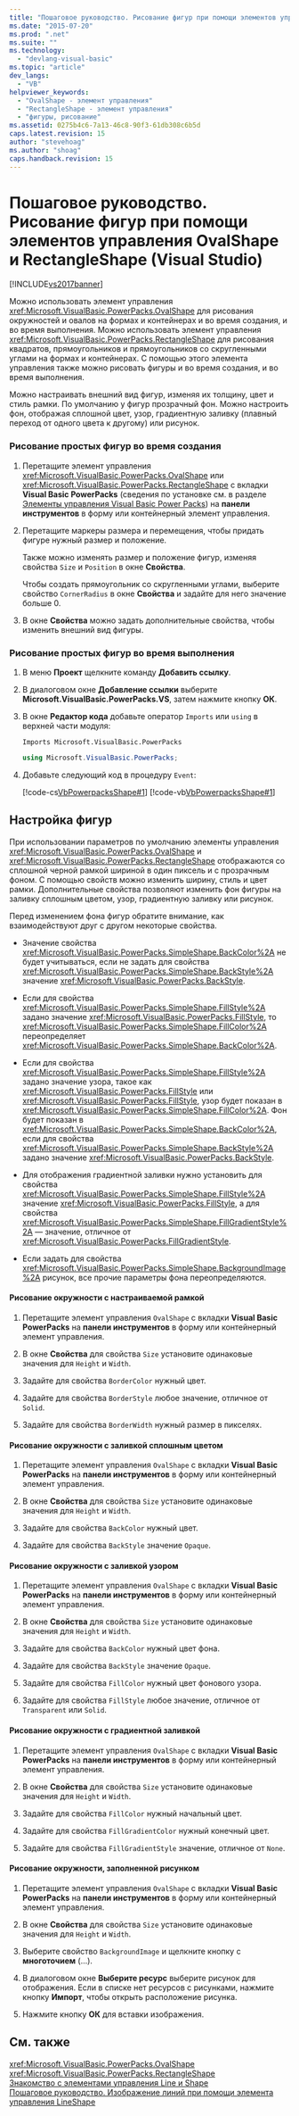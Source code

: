 ```yaml
---
title: "Пошаговое руководство. Рисование фигур при помощи элементов управления OvalShape и RectangleShape (Visual Studio) | Microsoft Docs"
ms.date: "2015-07-20"
ms.prod: ".net"
ms.suite: ""
ms.technology: 
  - "devlang-visual-basic"
ms.topic: "article"
dev_langs: 
  - "VB"
helpviewer_keywords: 
  - "OvalShape - элемент управления"
  - "RectangleShape - элемент управления"
  - "фигуры, рисование"
ms.assetid: 0275b4c6-7a13-46c8-90f3-61db308c6b5d
caps.latest.revision: 15
author: "stevehoag"
ms.author: "shoag"
caps.handback.revision: 15
---
```

# Пошаговое руководство. Рисование фигур при помощи элементов управления OvalShape и RectangleShape (Visual Studio)
[!INCLUDE[vs2017banner](../../../visual-basic/includes/vs2017banner.md)]

Можно использовать элемент управления <xref:Microsoft.VisualBasic.PowerPacks.OvalShape> для рисования окружностей и овалов на формах и контейнерах и во время создания, и во время выполнения.  Можно использовать элемент управления <xref:Microsoft.VisualBasic.PowerPacks.RectangleShape> для рисования квадратов, прямоугольников и прямоугольников со скругленными углами на формах и контейнерах.  С помощью этого элемента управления также можно рисовать фигуры и во время создания, и во время выполнения.  
  
 Можно настраивать внешний вид фигур, изменяя их толщину, цвет и стиль рамки.  По умолчанию у фигур прозрачный фон. Можно настроить фон, отображая сплошной цвет, узор, градиентную заливку \(плавный переход от одного цвета к другому\) или рисунок.  
  
### Рисование простых фигур во время создания  
  
1.  Перетащите элемент управления <xref:Microsoft.VisualBasic.PowerPacks.OvalShape> или <xref:Microsoft.VisualBasic.PowerPacks.RectangleShape> с вкладки **Visual Basic PowerPacks** \(сведения по установке см. в разделе [Элементы управления Visual Basic Power Packs](../../../visual-basic/developing-apps/windows-forms/power-packs-controls.md)\) на **панели инструментов** в форму или контейнерный элемент управления.  
  
2.  Перетащите маркеры размера и перемещения, чтобы придать фигуре нужный размер и положение.  
  
     Также можно изменять размер и положение фигур, изменяя свойства `Size` и `Position` в окне **Свойства**.  
  
     Чтобы создать прямоугольник со скругленными углами, выберите свойство `CornerRadius` в окне **Свойства** и задайте для него значение больше 0.  
  
3.  В окне **Свойства** можно задать дополнительные свойства, чтобы изменить внешний вид фигуры.  
  
### Рисование простых фигур во время выполнения  
  
1.  В меню **Проект** щелкните команду **Добавить ссылку**.  
  
2.  В диалоговом окне **Добавление ссылки** выберите **Microsoft.VisualBasic.PowerPacks.VS**, затем нажмите кнопку **ОК**.  
  
3.  В окне **Редактор кода** добавьте оператор `Imports` или `using` в верхней части модуля:  
  
    ```vb#  
    Imports Microsoft.VisualBasic.PowerPacks  
    ```  
  
    ```c#  
    using Microsoft.VisualBasic.PowerPacks;  
    ```  
  
4.  Добавьте следующий код в процедуру `Event`:  
  
     [!code-cs[VbPowerpacksShape#1](../../../visual-basic/developing-apps/windows-forms/codesnippet/csharp/VbPowerpacksShapeCS/VbPowerpacksShape.cs#1)]
     [!code-vb[VbPowerpacksShape#1](../../../visual-basic/developing-apps/windows-forms/codesnippet/visualbasic/VbPowerpacksShape/VbPowerpacksShape.vb#1)]  
  
## Настройка фигур  
 При использовании параметров по умолчанию элементы управления <xref:Microsoft.VisualBasic.PowerPacks.OvalShape> и <xref:Microsoft.VisualBasic.PowerPacks.RectangleShape> отображаются со сплошной черной рамкой шириной в один пиксель и с прозрачным фоном.  С помощью свойств можно изменить ширину, стиль и цвет рамки.  Дополнительные свойства позволяют изменить фон фигуры на заливку сплошным цветом, узор, градиентную заливку или рисунок.  
  
 Перед изменением фона фигур обратите внимание, как взаимодействуют друг с другом некоторые свойства.  
  
-   Значение свойства <xref:Microsoft.VisualBasic.PowerPacks.SimpleShape.BackColor%2A> не будет учитываться, если не задать для свойства <xref:Microsoft.VisualBasic.PowerPacks.SimpleShape.BackStyle%2A> значение <xref:Microsoft.VisualBasic.PowerPacks.BackStyle>.  
  
-   Если для свойства <xref:Microsoft.VisualBasic.PowerPacks.SimpleShape.FillStyle%2A> задано значение <xref:Microsoft.VisualBasic.PowerPacks.FillStyle>, то <xref:Microsoft.VisualBasic.PowerPacks.SimpleShape.FillColor%2A> переопределяет <xref:Microsoft.VisualBasic.PowerPacks.SimpleShape.BackColor%2A>.  
  
-   Если для свойства <xref:Microsoft.VisualBasic.PowerPacks.SimpleShape.FillStyle%2A> задано значение узора, такое как <xref:Microsoft.VisualBasic.PowerPacks.FillStyle> или <xref:Microsoft.VisualBasic.PowerPacks.FillStyle>, узор будет показан в <xref:Microsoft.VisualBasic.PowerPacks.SimpleShape.FillColor%2A>.  Фон будет показан в <xref:Microsoft.VisualBasic.PowerPacks.SimpleShape.BackColor%2A>, если для свойства <xref:Microsoft.VisualBasic.PowerPacks.SimpleShape.BackStyle%2A> задано значение <xref:Microsoft.VisualBasic.PowerPacks.BackStyle>.  
  
-   Для отображения градиентной заливки нужно установить для свойства <xref:Microsoft.VisualBasic.PowerPacks.SimpleShape.FillStyle%2A> значение <xref:Microsoft.VisualBasic.PowerPacks.FillStyle>, а для свойства <xref:Microsoft.VisualBasic.PowerPacks.SimpleShape.FillGradientStyle%2A> — значение, отличное от <xref:Microsoft.VisualBasic.PowerPacks.FillGradientStyle>.  
  
-   Если задать для свойства <xref:Microsoft.VisualBasic.PowerPacks.SimpleShape.BackgroundImage%2A> рисунок, все прочие параметры фона переопределяются.  
  
#### Рисование окружности с настраиваемой рамкой  
  
1.  Перетащите элемент управления `OvalShape` с вкладки **Visual Basic PowerPacks** на **панели инструментов** в форму или контейнерный элемент управления.  
  
2.  В окне **Свойства** для свойства `Size` установите одинаковые значения для `Height` и `Width`.  
  
3.  Задайте для свойства `BorderColor` нужный цвет.  
  
4.  Задайте для свойства `BorderStyle` любое значение, отличное от `Solid`.  
  
5.  Задайте для свойства `BorderWidth` нужный размер в пикселях.  
  
#### Рисование окружности с заливкой сплошным цветом  
  
1.  Перетащите элемент управления `OvalShape` с вкладки **Visual Basic PowerPacks** на **панели инструментов** в форму или контейнерный элемент управления.  
  
2.  В окне **Свойства** для свойства `Size` установите одинаковые значения для `Height` и `Width`.  
  
3.  Задайте для свойства `BackColor` нужный цвет.  
  
4.  Задайте для свойства `BackStyle` значение `Opaque`.  
  
#### Рисование окружности с заливкой узором  
  
1.  Перетащите элемент управления `OvalShape` с вкладки **Visual Basic PowerPacks** на **панели инструментов** в форму или контейнерный элемент управления.  
  
2.  В окне **Свойства** для свойства `Size` установите одинаковые значения для `Height` и `Width`.  
  
3.  Задайте для свойства `BackColor` нужный цвет фона.  
  
4.  Задайте для свойства `BackStyle` значение `Opaque`.  
  
5.  Задайте для свойства `FillColor` нужный цвет фонового узора.  
  
6.  Задайте для свойства `FillStyle` любое значение, отличное от `Transparent` или `Solid`.  
  
#### Рисование окружности с градиентной заливкой  
  
1.  Перетащите элемент управления `OvalShape` с вкладки **Visual Basic PowerPacks** на **панели инструментов** в форму или контейнерный элемент управления.  
  
2.  В окне **Свойства** для свойства `Size` установите одинаковые значения для `Height` и `Width`.  
  
3.  Задайте для свойства `FillColor` нужный начальный цвет.  
  
4.  Задайте для свойства `FillGradientColor` нужный конечный цвет.  
  
5.  Задайте для свойства `FillGradientStyle` значение, отличное от `None`.  
  
#### Рисование окружности, заполненной рисунком  
  
1.  Перетащите элемент управления `OvalShape` с вкладки **Visual Basic PowerPacks** на **панели инструментов** в форму или контейнерный элемент управления.  
  
2.  В окне **Свойства** для свойства `Size` установите одинаковые значения для `Height` и `Width`.  
  
3.  Выберите свойство `BackgroundImage` и щелкните кнопку с **многоточием** \(...\).  
  
4.  В диалоговом окне **Выберите ресурс** выберите рисунок для отображения.  Если в списке нет ресурсов с рисунками, нажмите кнопку **Импорт**, чтобы открыть расположение рисунка.  
  
5.  Нажмите кнопку **ОК** для вставки изображения.  
  
## См. также  
 <xref:Microsoft.VisualBasic.PowerPacks.OvalShape>   
 <xref:Microsoft.VisualBasic.PowerPacks.RectangleShape>   
 [Знакомство с элементами управления Line и Shape](../../../visual-basic/developing-apps/windows-forms/introduction-to-the-line-and-shape-controls-visual-studio.md)   
 [Пошаговое руководство. Изображение линий при помощи элемента управления LineShape](../../../visual-basic/developing-apps/windows-forms/how-to-draw-lines-with-the-lineshape-control-visual-studio.md)